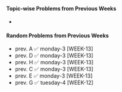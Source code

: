 #### Topic-wise Problems from Previous Weeks
- 
  
#### Random Problems from Previous Weeks
- prev. A ✅ monday-3 [WEEK-13]
- prev. D ✅ monday-3 [WEEK-13]
- prev. H ✅ monday-3 [WEEK-13]
- prev. C ✅ monday-3 [WEEK-13]
- prev. E ✅ monday-3 [WEEK-13]
- prev. G ✅ tuesday-4 [WEEK-12]